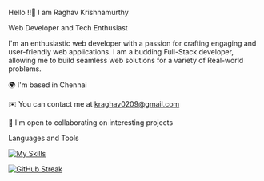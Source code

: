 Hello !!👋 I am Raghav Krishnamurthy



Web Developer and Tech Enthusiast



I'm an enthusiastic web developer with a passion for crafting engaging and user-friendly web applications. I am a budding Full-Stack developer, allowing me to build seamless web solutions for a variety of Real-world problems.

🌍  I'm based in Chennai



✉️  You can contact me at kraghav0209@gmail.com



🤝  I'm open to collaborating on interesting projects




Languages and Tools

[![My Skills](https://skillicons.dev/icons?i=py,java,c,cpp,js,html,css,vscode,mysql,matlab,r,linux,git,arduino)](https://skillicons.dev)

[![GitHub Streak](https://streak-stats.demolab.com/?user=DenverCoder1)](https://git.io/streak-stats)
